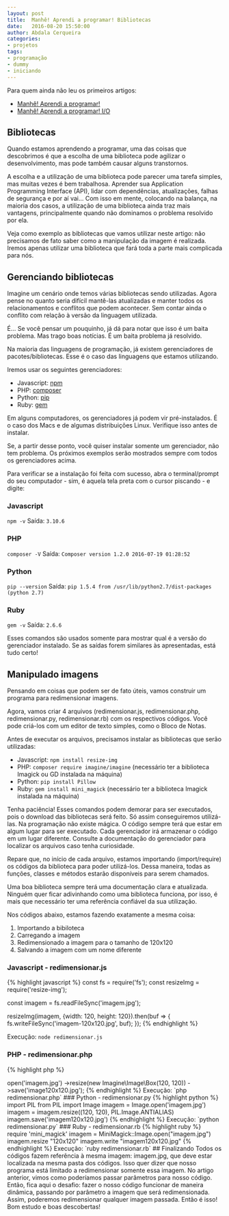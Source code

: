 ```yaml
---
layout: post
title:  Manhê! Aprendi a programar! Bibliotecas
date:   2016-08-20 15:50:00
author: Abdala Cerqueira
categories: 
- projetos
tags:
- programação
- dummy
- iniciando
---
```


Para quem ainda não leu os primeiros artigos:

- [Manhê! Aprendi a programar!](http://abda.la/projetos/2015/02/14/manhe-aprendi-a-programar)
- [Manhê! Aprendi a programar! I/O](http://abda.la/projetos/2015/08/09/manhe-aprendi-a-programar-io)

## Bibliotecas

Quando estamos aprendendo a programar, uma das coisas que descobrimos é que a escolha de uma biblioteca pode agilizar o desenvolvimento, mas pode também causar alguns transtornos. 

A escolha e a utilização de uma biblioteca pode parecer uma tarefa simples, mas muitas vezes é bem trabalhosa. Aprender sua Application Programming Interface (API), lidar com dependências, atualizações, falhas de segurança e por aí vai... Com isso em mente, colocando na balança, na maioria dos casos, a utilização de uma biblioteca ainda traz mais vantagens, principalmente quando não dominamos o problema resolvido por ela.

Veja como exemplo as bibliotecas que vamos utilizar neste artigo: não precisamos de fato saber como a manipulação da imagem é realizada. Iremos apenas utilizar uma biblioteca que fará toda a parte mais complicada para nós.

## Gerenciando bibliotecas

Imagine um cenário onde temos várias bibliotecas sendo utilizadas. Agora pense no quanto seria difícil mantê-las atualizadas e manter todos os relacionamentos e conflitos que podem acontecer. Sem contar ainda o conflito com relação à versão da linguagem utilizada.

É... Se você pensar um pouquinho, já dá para notar que isso é um baita problema. Mas trago boas notícias. É um baita problema já resolvido.

Na maioria das linguagens de programação, já existem gerenciadores de pacotes/bibliotecas. Esse é o caso das linguagens que estamos utilizando.

Iremos usar os seguintes gerenciadores:

- Javascript: [npm](https://www.npmjs.com/)
- PHP: [composer](http://getcomposer.org)
- Python: [pip](https://pypi.python.org/pypi/pip/)
- Ruby: [gem](https://rubygems.org/)

Em alguns computadores, os gerenciadores já podem vir pré-instalados. É o caso dos Macs e de algumas distribuições Linux. Verifique isso antes de instalar.

Se, a partir desse ponto, você quiser instalar somente um gerenciador, não tem problema. Os próximos exemplos serão mostrados sempre com todos os gerenciadores acima.

Para verificar se a instalação foi feita com sucesso, abra o terminal/prompt do seu computador - sim, é aquela tela preta com o cursor piscando - e digite:

### Javascript

`npm -v` Saída: `3.10.6`

### PHP

`composer -V` Saída: `Composer version 1.2.0 2016-07-19 01:28:52`

### Python

`pip --version` Saída: `pip 1.5.4 from /usr/lib/python2.7/dist-packages (python 2.7)`

### Ruby

`gem -v` Saída: `2.6.6`

Esses comandos são usados somente para mostrar qual é a versão do gerenciador instalado. Se as saídas forem similares às apresentadas, está tudo certo!

## Manipulado imagens

Pensando em coisas que podem ser de fato úteis, vamos construir um programa para redimensionar imagens.

Agora, vamos criar 4 arquivos (redimensionar.js, redimensionar.php, redimensionar.py, redimensionar.rb) com os respectivos códigos. Você pode criá-los com um editor de texto simples, como o Bloco de Notas.

Antes de executar os arquivos, precisamos instalar as bibliotecas que serão utilizadas:

- Javascript: `npm install resize-img`
- PHP: `composer require imagine/imagine` (necessário ter a biblioteca Imagick ou GD instalada na máquina)
- Python: `pip install Pillow`
- Ruby: `gem install mini_magick` (necessário ter a biblioteca Imagick instalada na máquina)

Tenha paciência! Esses comandos podem demorar para ser executados, pois o download das bibliotecas será feito. Só assim conseguiremos utilizá-las. Na programação não existe mágica. O código sempre terá que estar em algum lugar para ser executado. Cada gerenciador irá armazenar o código em um lugar diferente. Consulte a documentação do gerenciador para localizar os arquivos caso tenha curiosidade.

Repare que, no início de cada arquivo, estamos importando (import/require) os códigos da biblioteca para poder utilizá-los. Dessa maneira, todas as funções, classes e métodos estarão disponíveis para serem chamados.

Uma boa biblioteca sempre terá uma documentação clara e atualizada. Ninguém quer ficar adivinhando como uma biblioteca funciona, por isso, é mais que necessário ter uma referência confiável da sua utilização.

Nos códigos abaixo, estamos fazendo exatamente a mesma coisa:

1. Importando a bibiloteca
2. Carregando a imagem
3. Redimensionado a imagem para o tamanho de 120x120
4. Salvando a imagem com um nome diferente

### Javascript - redimensionar.js

{% highlight javascript %}
const fs = require('fs');
const resizeImg = require('resize-img');

const imagem = fs.readFileSync('imagem.jpg');

resizeImg(imagem, {width: 120, height: 120}).then(buf => {
    fs.writeFileSync('imagem-120x120.jpg', buf);
});
{% endhighlight %}

Execução: `node redimensionar.js`

### PHP - redimensionar.php

{% highlight php %}
<?php
require 'vendor/autoload.php';

$imagem = new Imagine\Imagick\Imagine();

$imagem->open('imagem.jpg')
       ->resize(new Imagine\Image\Box(120, 120))
       ->save('image120x120.jpg');
{% endhighlight %}

Execução: `php redimensionar.php`

### Python - redimensionar.py

{% highlight python %}
import PIL
from PIL import Image

imagem = Image.open('imagem.jpg')
imagem = imagem.resize((120, 120), PIL.Image.ANTIALIAS)
imagem.save('imagem120x120.jpg')
{% endhighlight %}

Execução: `python redimensionar.py`

### Ruby - redimensionar.rb

{% highlight ruby %}
require 'mini_magick'

imagem = MiniMagick::Image.open("imagem.jpg")
imagem.resize "120x120"
imagem.write "imagem120x120.jpg"
{% endhighlight %}

Execução: `ruby redimensionar.rb`

## Finalizando

Todos os códigos fazem referência à mesma imagem: imagem.jpg, que deve estar localizada na mesma pasta dos códigos. Isso quer dizer que nosso programa está limitado a redimensionar somente essa imagem. No artigo anterior, vimos como poderíamos passar parâmetros para nosso código. Então, fica aqui o desafio: fazer o nosso código funcionar de maneira dinâmica, passando por parâmetro a imagem que será redimensionada. Assim, poderemos redimensionar qualquer imagem passada.

Então é isso! Bom estudo e boas descobertas!

